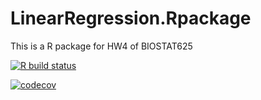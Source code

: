 # LinearRegression.Rpackage
This is a R package for HW4 of BIOSTAT625

 <!-- badges: start -->
  [![R build status](https://github.com/Jiaxin-Cara-Qian/LinearRegression.Rpackage/workflows/R-CMD-check/badge.svg)](https://github.com/Jiaxin-Cara-Qian/LinearRegression.Rpackage/actions)
  
  [![codecov](https://codecov.io/gh/Jiaxin-Cara-Qian/LinearRegression.Rpackage/branch/main/graph/badge.svg)](https://codecov.io/gh/Jiaxin-Cara-Qian/LinearRegression.Rpackage)
  <!-- badges: end -->
  
